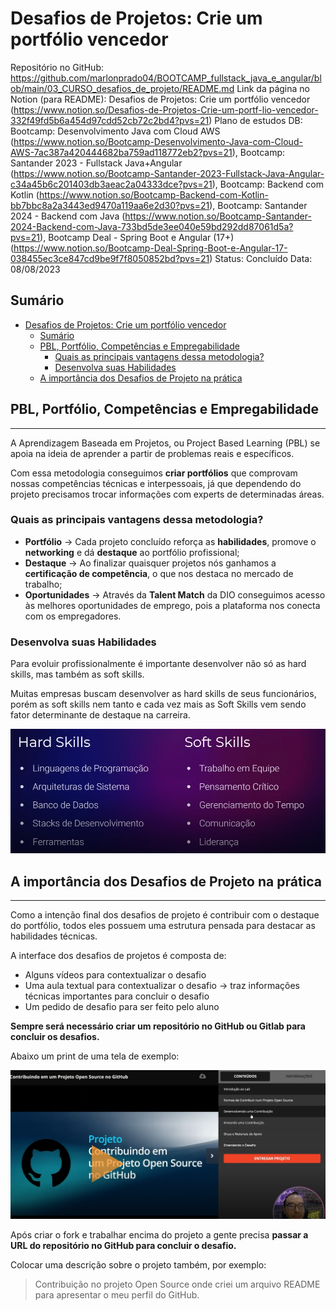 # Desafios de Projetos: Crie um portfólio vencedor

Repositório no GitHub: <https://github.com/marlonprado04/BOOTCAMP_fullstack_java_e_angular/blob/main/03_CURSO_desafios_de_projeto/README.md>
Link da página no Notion (para README): Desafios de Projetos: Crie um portfólio vencedor (<https://www.notion.so/Desafios-de-Projetos-Crie-um-portf-lio-vencedor-332f49fd5b6a454d97cdd52cb72c2bd4?pvs=21>)
Plano de estudos DB: Bootcamp: Desenvolvimento Java com Cloud AWS (<https://www.notion.so/Bootcamp-Desenvolvimento-Java-com-Cloud-AWS-7ac387a420444682ba759ad118772eb2?pvs=21>), Bootcamp: Santander 2023 - Fullstack Java+Angular (<https://www.notion.so/Bootcamp-Santander-2023-Fullstack-Java-Angular-c34a45b6c201403db3aeac2a04333dce?pvs=21>), Bootcamp: Backend com Kotlin  (<https://www.notion.so/Bootcamp-Backend-com-Kotlin-bb7bbc8a2a3443ed9470a119aa6e2d30?pvs=21>), Bootcamp: Santander 2024 - Backend com Java (<https://www.notion.so/Bootcamp-Santander-2024-Backend-com-Java-733bd5de3ee040e59bd292dd87061d5a?pvs=21>), Bootcamp Deal - Spring Boot e Angular (17+) (<https://www.notion.so/Bootcamp-Deal-Spring-Boot-e-Angular-17-038455ec3ce847cd9be9f7f8050852bd?pvs=21>)
Status: Concluído
Data: 08/08/2023

## Sumário

- [Desafios de Projetos: Crie um portfólio vencedor](#desafios-de-projetos-crie-um-portfólio-vencedor)
  - [Sumário](#sumário)
  - [PBL, Portfólio, Competências e Empregabilidade](#pbl-portfólio-competências-e-empregabilidade)
    - [Quais as principais vantagens dessa metodologia?](#quais-as-principais-vantagens-dessa-metodologia)
    - [Desenvolva suas Habilidades](#desenvolva-suas-habilidades)
  - [A importância dos Desafios de Projeto na prática](#a-importância-dos-desafios-de-projeto-na-prática)

## PBL, Portfólio, Competências e Empregabilidade

---

A Aprendizagem Baseada em Projetos, ou Project Based Learning (PBL) se apoia na ideia de aprender a partir de problemas reais e específicos.

Com essa metodologia conseguimos **criar portfólios** que comprovam nossas competências técnicas e interpessoais, já que dependendo do projeto precisamos trocar informações com experts de determinadas áreas.

### Quais as principais vantagens dessa metodologia?

- **Portfólio** → Cada projeto concluído reforça as **habilidades**, promove o **networking** e dá **destaque** ao portfólio profissional;
- **Destaque** → Ao finalizar quaisquer projetos nós ganhamos a **certificação de competência**, o que nos destaca no mercado de trabalho;
- **Oportunidades** → Através da **Talent Match** da DIO conseguimos acesso às melhores oportunidades de emprego, pois a plataforma nos conecta com os empregadores.

### Desenvolva suas Habilidades

Para evoluir profissionalmente é importante desenvolver não só as hard skills, mas também as soft skills.

Muitas empresas buscam desenvolver as hard skills de seus funcionários, porém as soft skills nem tanto e cada vez mais as Soft Skills vem sendo fator determinante de destaque na carreira.

![Untitled](.for_readme/Untitled.png)

## A importância dos Desafios de Projeto na prática

---

Como a intenção final dos desafios de projeto é contribuir com o destaque do portfólio, todos eles possuem uma estrutura pensada para destacar as habilidades técnicas.

A interface dos desafios de projetos é composta de:

- Alguns vídeos para contextualizar o desafio
- Uma aula textual para contextualizar o desafio → traz informações técnicas importantes para concluir o desafio
- Um pedido de desafio para ser feito pelo aluno

**Sempre será necessário criar um repositório no GitHub ou Gitlab para concluir os desafios.**

Abaixo um print de uma tela de exemplo:

![Untitled](.for_readme/Untitled%201.png)

Após criar o fork e trabalhar encima do projeto a gente precisa **passar a URL do repositório no GitHub para concluir o desafio.**

Colocar uma descrição sobre o projeto também, por exemplo:

> Contribuição no projeto Open Source onde criei um arquivo README para apresentar o meu perfil do GitHub.

